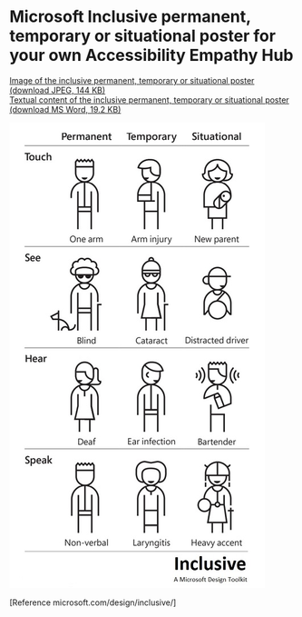 
# Microsoft Inclusive permanent, temporary or situational poster for your own Accessibility Empathy Hub

[Image of the inclusive permanent, temporary or situational poster (download JPEG, 144 KB)](HMRC-AccessibilityEmpathyHub-InclusivePermanentTemporarySituational%20%28JPEG%20144%20KB%29.jpg)  
[Textual content of the inclusive permanent, temporary or situational poster (download MS Word, 19.2 KB)](HMRC-AccessibilityEmpathyHub-InclusivePermanentTemporarySituational%20%28MS%20Word%2015.9%20KB%29.docx)

[![a Microsoft branded poster with illustrations of people with permanent, temporary or situational conditions with regards to touch, see, hear and speak](../../assets/images/resources/inclusive-permanent-temporary-situational-preview.jpg)](HMRC-AccessibilityEmpathyHub-InclusivePermanentTemporarySituational%20%28JPEG%20144%20KB%29.jpg)

[Reference microsoft.com/design/inclusive/]
